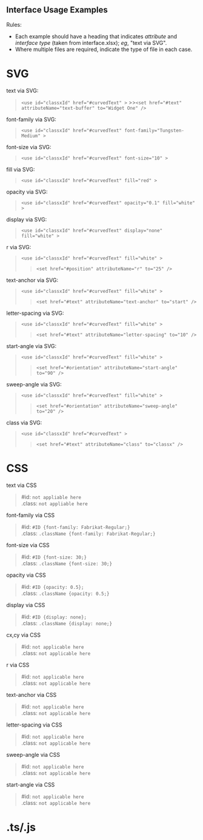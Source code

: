 Interface Usage Examples
-
Rules:
* Each example should have a heading that indicates *attribute* and *interface type* (taken from interface.xlsx); *eg*, "text via SVG".
* Where multiple files are required, indicate the type of file in each case.


SVG
=
text via SVG:
   >`<use id="classxId" href="#curvedText" >`
      >>`<set href="#text" attributeName="text-buffer" to="Widget One" />`

font-family via SVG:
   >`<use id="classxId" href="#curvedText" font-family="Tungsten-Medium" >`

font-size via SVG:
   >`<use id="classxId" href="#curvedText" font-size="10" >`

fill via SVG:
  >`<use id="classxId" href="#curvedText" fill="red" >`

opacity via SVG:
  >`<use id="classxId" href="#curvedText" opacity="0.1" fill="white" >`

display via SVG:
>`<use id="classxId" href="#curvedText" display="none" fill="white" >`

r via SVG:
>`<use id="classxId" href="#curvedText" fill="white" >`
>>`<set href="#position" attributeName="r" to="25" />`

text-anchor via SVG:
>`<use id="classxId" href="#curvedText" fill="white" >`
>>`<set href="#text" attributeName="text-anchor" to="start" />`

letter-spacing via SVG:
>`<use id="classxId" href="#curvedText" fill="white" >`
>>`<set href="#text" attributeName="letter-spacing" to="10" />`

start-angle via SVG:
>`<use id="classxId" href="#curvedText" fill="white" >`
>>`<set href="#orientation" attributeName="start-angle" to="90" />`

sweep-angle via SVG:
>`<use id="classxId" href="#curvedText" fill="white" >`
>>`<set href="#orientation" attributeName="sweep-angle" to="20" />`

class via SVG:
>`<use id="classxId" href="#curvedText" >`
>>`<set href="#text" attributeName="class" to="classx" />`

CSS
=
text via CSS
>#id:  `not appliable here`\
>.class: `not appliable here`

font-family via CSS
>#id: `#ID {font-family: Fabrikat-Regular;}`\
>.class: `.className {font-family: Fabrikat-Regular;}`

font-size via CSS
>#id: `#ID {font-size: 30;}`\
>.class: `.className {font-size: 30;}`

opacity via CSS
>#id: `#ID {opacity: 0.5};`\
>.class: `.className {opacity: 0.5;}`

display via CSS
>#id: `#ID {display: none};`\
>.class: `.className {display: none;}`

cx,cy via CSS
>#id:  `not applicable here`\
>.class: `not applicable here`

r via CSS
>#id:  `not applicable here`\
>.class: `not applicable here`

text-anchor via CSS
>#id:  `not applicable here`\
>.class: `not applicable here`

letter-spacing via CSS
>#id:  `not applicable here`\
>.class: `not applicable here`

sweep-angle via CSS
>#id:  `not applicable here`\
>.class: `not applicable here`


start-angle via CSS
>#id:  `not applicable here`\
>.class: `not applicable here`

.ts/.js
=
